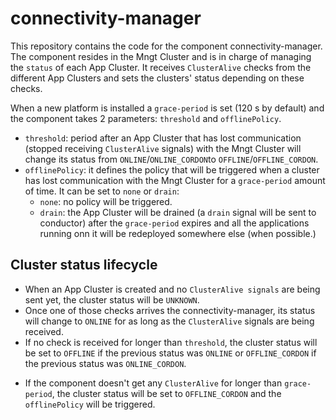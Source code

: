 # connectivity-manager

This repository contains the code for the component connectivity-manager. The component resides in the Mngt Cluster and is in charge of managing the `status` of each App Cluster. It receives `ClusterAlive` checks from the different App Clusters and sets the clusters' status depending on these checks.

When a new platform is installed a `grace-period` is set (120 s by default) and the component takes 2 parameters: `threshold` and `offlinePolicy`.
* `threshold`: period after an App Cluster that has lost communication (stopped receiving `ClusterAlive` signals) with the Mngt Cluster will change its status from `ONLINE`/`ONLINE_CORDON`to `OFFLINE`/`OFFLINE_CORDON`.
* `offlinePolicy`: it defines the policy that will be triggered when a cluster has lost communication with the Mngt Cluster for a `grace-period` amount of time. It can be set to `none` or `drain`:
  * `none`: no policy will be triggered.
  * `drain`: the App Cluster will be drained (a `drain` signal will be sent to conductor) after the `grace-period` expires and all the applications running onn it will be redeployed somewhere else (when possible.)
  
## Cluster status lifecycle
* When an App Cluster is created and no `ClusterAlive signals` are being sent yet, the cluster status will be `UNKNOWN`.
* Once one of those checks arrives the connectivity-manager, its status will change to `ONLINE` for as long as the `ClusterAlive` signals are being received.
* If no check is received for longer than `threshold`, the cluster status will be set to `OFFLINE` if the previous status was `ONLINE` or `OFFLINE_CORDON` if the previous status was `ONLINE_CORDON`.
+ If the component doesn't get any `ClusterAlive` for longer than `grace-period`, the cluster status will be set to `OFFLINE_CORDON` and the `offlinePolicy` will be triggered.